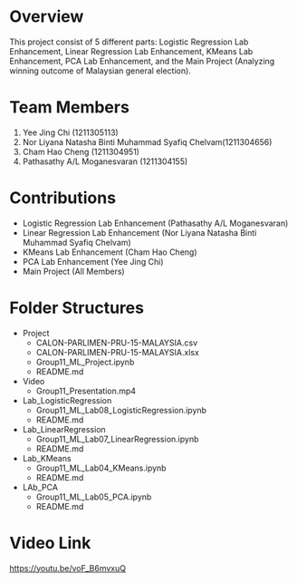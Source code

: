 # Overview
This project consist of 5 different parts: Logistic Regression Lab Enhancement, Linear Regression Lab Enhancement, KMeans Lab Enhancement, PCA Lab Enhancement, and the Main Project (Analyzing winning outcome of Malaysian general election).

# Team Members
1. Yee Jing Chi (1211305113)
2. Nor Liyana Natasha Binti Muhammad Syafiq Chelvam(1211304656)
3. Cham Hao Cheng (1211304951)
4. Pathasathy A/L Moganesvaran (1211304155)

# Contributions
- Logistic Regression Lab Enhancement (Pathasathy A/L Moganesvaran)
- Linear Regression Lab Enhancement (Nor Liyana Natasha Binti Muhammad Syafiq Chelvam)
- KMeans Lab Enhancement (Cham Hao Cheng)
- PCA Lab Enhancement (Yee Jing Chi)
- Main Project (All Members)

# Folder Structures
- Project
	- CALON-PARLIMEN-PRU-15-MALAYSIA.csv
	- CALON-PARLIMEN-PRU-15-MALAYSIA.xlsx
	- Group11_ML_Project.ipynb
	- README.md
- Video
    - Group11_Presentation.mp4
- Lab_LogisticRegression
	- Group11_ML_Lab08_LogisticRegression.ipynb
	- README.md
- Lab_LinearRegression
	- Group11_ML_Lab07_LinearRegression.ipynb
	- README.md
- Lab_KMeans
	- Group11_ML_Lab04_KMeans.ipynb
	- README.md
- LAb_PCA
    - Group11_ML_Lab05_PCA.ipynb
    - README.md

# Video Link
https://youtu.be/voF_B6mvxuQ
